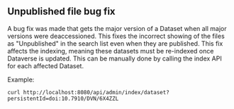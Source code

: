 ## Unpublished file bug fix

A bug fix was made that gets the major version of a Dataset when all major versions were deaccessioned. This fixes the incorrect showing of the files as "Unpublished" in the search list even when they are published.
This fix affects the indexing, meaning these datasets must be re-indexed once Dataverse is updated. This can be manually done by calling the index API for each affected Dataset.

Example:
```shell
curl http://localhost:8080/api/admin/index/dataset?persistentId=doi:10.7910/DVN/6X4ZZL
```
